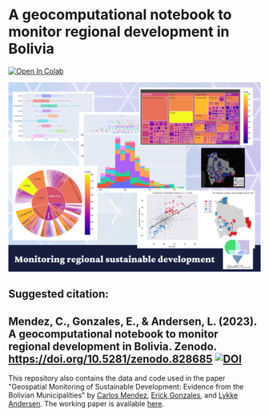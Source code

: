 # A geocomputational notebook to monitor regional development in Bolivia

[![Open In Colab](https://colab.research.google.com/assets/colab-badge.svg)](https://colab.research.google.com/github/quarcs-lab/project2021o-notebook/blob/main/notebookColab.ipynb)

![](https://github.com/quarcs-lab/project2021o-notebook/blob/main/figs/cover.png?raw=true)

Suggested citation: 
---
Mendez, C., Gonzales, E., & Andersen, L. (2023). A geocomputational notebook to monitor regional development in Bolivia. Zenodo. https://doi.org/10.5281/zenodo.828685 [![DOI](https://zenodo.org/badge/683583423.svg)](https://zenodo.org/badge/latestdoi/683583423)
---


This repository also contains the data and code used in the paper "Geospatial Monitoring of Sustainable Development: Evidence from the Bolivian Municipalities" by [Carlos Mendez](https://carlos-mendez.org), [Erick Gonzales](https://erickgonzalesrocha.wordpress.com/about/), and [Lykke Andersen](https://www.inesad.edu.bo/en/lykke-e-andersen/). The working paper is available [here](https://www.overleaf.com/read/wmgqqdvrhhby).





